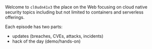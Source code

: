 Welcome to `cl0udn41v3` the place on the Web focusing on cloud native security topics including but not limited to containers and serverless offerings.

Each episode has two parts:

- updates (breaches, CVEs, attacks, incidents)
- hack of the day (demo/hands-on)
